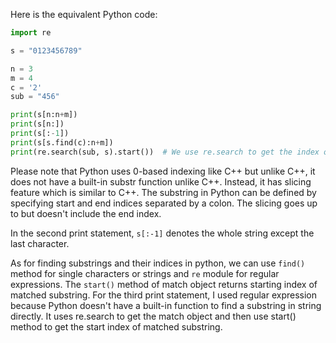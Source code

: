 Here is the equivalent Python code:

```python
import re

s = "0123456789"

n = 3
m = 4
c = '2'
sub = "456"

print(s[n:n+m])
print(s[n:])
print(s[:-1])
print(s[s.find(c):n+m])
print(re.search(sub, s).start())  # We use re.search to get the index of the substring in the string and then slice from n to that index + m
```

Please note that Python uses 0-based indexing like C++ but unlike C++, it does not have a built-in substr function unlike C++. Instead, it has slicing feature which is similar to C++. The substring in Python can be defined by specifying start and end indices separated by a colon. The slicing goes up to but doesn't include the end index.

In the second print statement, `s[:-1]` denotes the whole string except the last character. 

As for finding substrings and their indices in python, we can use `find()` method for single characters or strings and `re` module for regular expressions. The `start()` method of match object returns starting index of matched substring. For the third print statement, I used regular expression because Python doesn't have a built-in function to find a substring in string directly. It uses re.search to get the match object and then use start() method to get the start index of matched substring.

